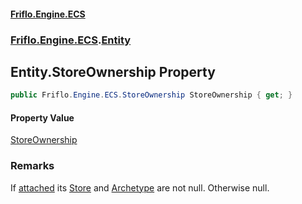 #### [Friflo.Engine.ECS](index.md#'index')
### [Friflo.Engine.ECS](Friflo.Engine.ECS.md#'Friflo.Engine.ECS').[Entity](Entity.md#'Friflo.Engine.ECS.Entity')

## Entity.StoreOwnership Property

```csharp
public Friflo.Engine.ECS.StoreOwnership StoreOwnership { get; }
```

#### Property Value
[StoreOwnership](StoreOwnership.md#'Friflo.Engine.ECS.StoreOwnership')

### Remarks
If [attached](StoreOwnership.md#Friflo.Engine.ECS.StoreOwnership.attached#'Friflo.Engine.ECS.StoreOwnership.attached') its [Store](Entity.Store.md#'Friflo.Engine.ECS.Entity.Store') and [Archetype](Entity.Archetype.md#'Friflo.Engine.ECS.Entity.Archetype') are not null. Otherwise null.